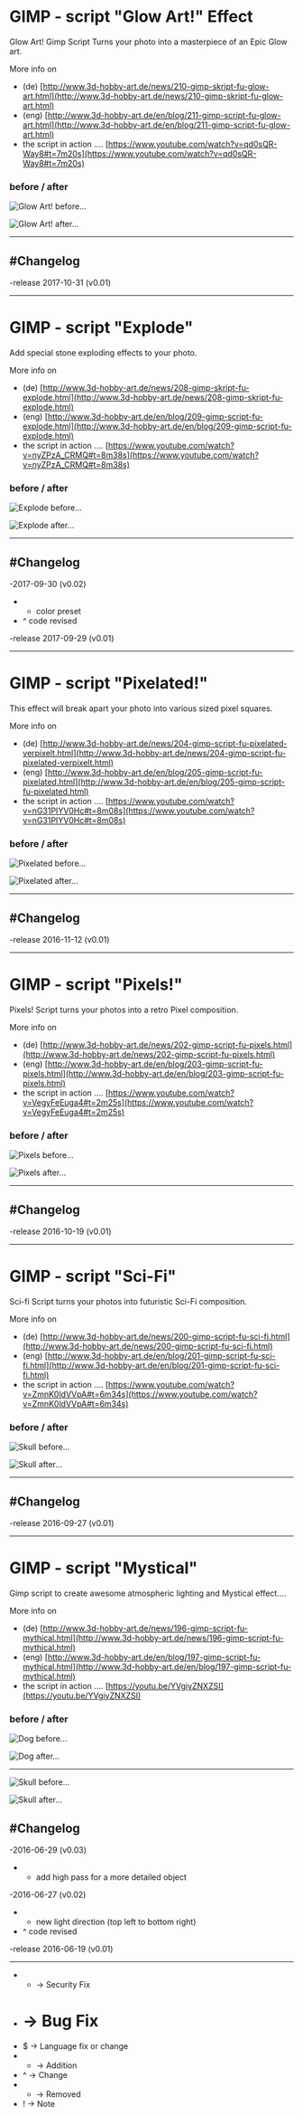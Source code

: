 # GIMP - script "Glow Art!" Effect

Glow Art! Gimp Script Turns your photo into a masterpiece of an Epic Glow art.

More info on

* (de) [http://www.3d-hobby-art.de/news/210-gimp-skript-fu-glow-art.html](http://www.3d-hobby-art.de/news/210-gimp-skript-fu-glow-art.html)
* (eng) [http://www.3d-hobby-art.de/en/blog/211-gimp-script-fu-glow-art.html](http://www.3d-hobby-art.de/en/blog/211-gimp-script-fu-glow-art.html)
* the script in action ....  [https://www.youtube.com/watch?v=qd0sQR-Way8#t=7m20s](https://www.youtube.com/watch?v=qd0sQR-Way8#t=7m20s)

### before / after

![Glow Art! before...](http://www.3d-hobby-art.de/images/blog.images/glow.art.start.png)

![Glow Art! after...](http://www.3d-hobby-art.de/images/blog.images/glow.art.news.eng.png)

***

## #Changelog


-release 2017-10-31 (v0.01)


***

# GIMP - script "Explode"

Add special stone exploding effects to your photo.

More info on

* (de) [http://www.3d-hobby-art.de/news/208-gimp-skript-fu-explode.html](http://www.3d-hobby-art.de/news/208-gimp-skript-fu-explode.html)
* (eng) [http://www.3d-hobby-art.de/en/blog/209-gimp-script-fu-explode.html](http://www.3d-hobby-art.de/en/blog/209-gimp-script-fu-explode.html)
* the script in action ....  [https://www.youtube.com/watch?v=nyZPzA_CRMQ#t=8m38s](https://www.youtube.com/watch?v=nyZPzA_CRMQ#t=8m38s)

### before / after

![Explode before...](http://www.3d-hobby-art.de/images/blog.images/skull.explode.start.png)

![Explode after...](http://www.3d-hobby-art.de/images/blog.images/skull.explode.final.png)

***

## #Changelog

-2017-09-30 (v0.02)
* + color preset
* ^ code revised

-release 2017-09-29 (v0.01)


***

# GIMP - script "Pixelated!"

This effect will break apart your photo into various sized pixel squares.

More info on

* (de) [http://www.3d-hobby-art.de/news/204-gimp-script-fu-pixelated-verpixelt.html](http://www.3d-hobby-art.de/news/204-gimp-script-fu-pixelated-verpixelt.html)
* (eng) [http://www.3d-hobby-art.de/en/blog/205-gimp-script-fu-pixelated.html](http://www.3d-hobby-art.de/en/blog/205-gimp-script-fu-pixelated.html)
* the script in action ....  [https://www.youtube.com/watch?v=nG31PIYV0Hc#t=8m08s](https://www.youtube.com/watch?v=nG31PIYV0Hc#t=8m08s)

### before / after

![Pixelated before...](http://www.3d-hobby-art.de/images/blog.images/pixelated.start.png)

![Pixelated after...](http://www.3d-hobby-art.de/images/blog.images/pixelated.final.png)

***

## #Changelog

-release 2016-11-12 (v0.01)


***

# GIMP - script "Pixels!"

Pixels! Script turns your photos into a retro Pixel composition.

More info on

* (de) [http://www.3d-hobby-art.de/news/202-gimp-script-fu-pixels.html](http://www.3d-hobby-art.de/news/202-gimp-script-fu-pixels.html)
* (eng) [http://www.3d-hobby-art.de/en/blog/203-gimp-script-fu-pixels.html](http://www.3d-hobby-art.de/en/blog/203-gimp-script-fu-pixels.html)
* the script in action ....  [https://www.youtube.com/watch?v=VegyFeEuga4#t=2m25s](https://www.youtube.com/watch?v=VegyFeEuga4#t=2m25s)

### before / after

![Pixels before...](http://www.3d-hobby-art.de/images/blog.images/pixels.start.png)

![Pixels after...](http://www.3d-hobby-art.de/images/blog.images/pixels.final.png)

***

## #Changelog

-release 2016-10-19 (v0.01)


***

# GIMP - script "Sci-Fi"

Sci-fi Script turns your photos into futuristic Sci-Fi composition.

More info on

* (de) [http://www.3d-hobby-art.de/news/200-gimp-script-fu-sci-fi.html](http://www.3d-hobby-art.de/news/200-gimp-script-fu-sci-fi.html)
* (eng) [http://www.3d-hobby-art.de/en/blog/201-gimp-script-fu-sci-fi.html](http://www.3d-hobby-art.de/en/blog/201-gimp-script-fu-sci-fi.html)
* the script in action ....  [https://www.youtube.com/watch?v=ZmnK0ldVVpA#t=6m34s](https://www.youtube.com/watch?v=ZmnK0ldVVpA#t=6m34s)

### before / after

![Skull before...](http://www.3d-hobby-art.de/images/blog.images/sci-fi.004.start.png)

![Skull after...](http://www.3d-hobby-art.de/images/blog.images/sci-fi.004.final.png)

***

## #Changelog

-release 2016-09-27 (v0.01)


***

# GIMP - script "Mystical"

Gimp script to create awesome atmospheric lighting and Mystical effect....

More info on

* (de) [http://www.3d-hobby-art.de/news/196-gimp-script-fu-mythical.html](http://www.3d-hobby-art.de/news/196-gimp-script-fu-mythical.html)
* (eng) [http://www.3d-hobby-art.de/en/blog/197-gimp-script-fu-mythical.html](http://www.3d-hobby-art.de/en/blog/197-gimp-script-fu-mythical.html)
* the script in action ....  [https://youtu.be/YVgiyZNXZSI](https://youtu.be/YVgiyZNXZSI)

### before / after

![Dog before...](http://www.3d-hobby-art.de/images/blog.images/dangerous_dog.before.png)

![Dog after...](http://www.3d-hobby-art.de/images/blog.images/dangerous_dog.png)

***

![Skull before...](http://www.3d-hobby-art.de/images/blog.images/skull.before.png)

![Skull after...](http://www.3d-hobby-art.de/images/blog.images/skull_after.png)

## #Changelog

-2016-06-29 (v0.03)
* + add high pass for a more detailed object

-2016-06-27 (v0.02)
* + new light direction (top left to bottom right)
* ^ code revised

-release 2016-06-19 (v0.01)

***

* * -> Security Fix
* # -> Bug Fix
* $ -> Language fix or change
* + -> Addition
* ^ -> Change
* - -> Removed
* ! -> Note
